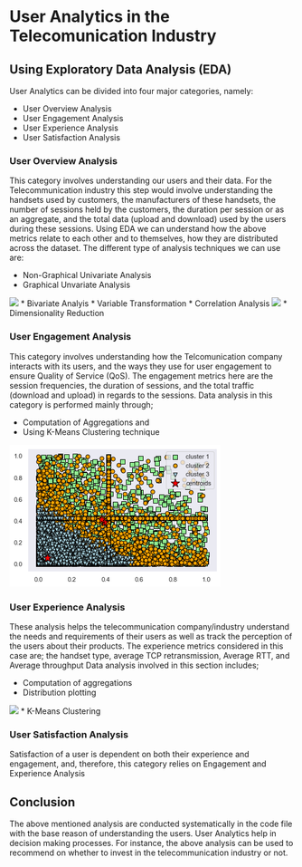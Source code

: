 # User Analytics in the Telecomunication Industry
## Using Exploratory Data Analysis (EDA)
User Analytics can be divided into four major categories, namely:
* User Overview Analysis
* User Engagement Analysis
* User Experience Analysis
* User Satisfaction Analysis

### User Overview Analysis
This category involves understanding our users and their data. For the Telecommunication industry this step would involve understanding the handsets used by customers, the manufacturers of these handsets, the number of sessions held by the customers, the duration per session or as an aggregate, and the total data (upload and download) used by the users during these sessions.
Using EDA we can understand how the above metrics relate to each other and to themselves, how they are distributed across the dataset. The different type of analysis techniques we can use are:
* Non-Graphical Univariate Analysis
* Graphical Unvariate Analysis
<img src="/images/graphical_univariate.png">
* Bivariate Analyis
* Variable Transformation
* Correlation Analysis
<img src="/images/correlation_matrix.png">
* Dimensionality Reduction

### User Engagement Analysis
This category involves understanding how the Telcomunication company interacts with its users, and the ways they use for user engagement to ensure Quality of Service (QoS). The engagement metrics here are the session frequencies, the duration of sessions, and the total traffic (download and upload) in regards to the sessions.
Data analysis in this category is performed mainly through;
* Computation of Aggregations and
* Using K-Means Clustering technique
<img src="images/experience_cluster.png">

### User Experience Analysis
These analysis helps the telecommunication company/industry understand the needs and requirements of their users as well as track the perception of the users about their products. The experience metrics considered in this case are; the handset type, average TCP retransmission, Average RTT, and Average throughput
Data analysis involved in this section includes;
* Computation of aggregations
* Distribution plotting
<img src="/images/retransmission.png">
* K-Means Clustering

### User Satisfaction Analysis
Satisfaction of a user is dependent on both their experience and engagement, and, therefore, this category relies on Engagement and Experience Analysis

## Conclusion
The above mentioned analysis are conducted systematically in the code file with the base reason of understanding the users. User Analytics help in decision making processes. For instance, the above analysis can be used to recommend on whether to invest in the telecommunication industry or not.
